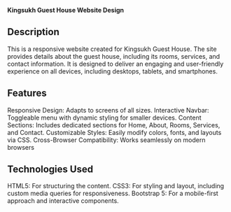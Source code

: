 **Kingsukh Guest House Website Design**

## **Description**
This is a responsive website created for Kingsukh Guest House. The site provides details about the guest house, including its rooms, services, and contact information. It is designed to deliver an engaging and user-friendly experience on all devices, including desktops, tablets, and smartphones.

## **Features**
Responsive Design: Adapts to screens of all sizes.
Interactive Navbar: Toggleable menu with dynamic styling for smaller devices.
Content Sections: Includes dedicated sections for Home, About, Rooms, Services, and Contact.
Customizable Styles: Easily modify colors, fonts, and layouts via CSS.
Cross-Browser Compatibility: Works seamlessly on modern browsers

## **Technologies Used**
HTML5: For structuring the content.
CSS3: For styling and layout, including custom media queries for responsiveness.
Bootstrap 5: For a mobile-first approach and interactive components.

